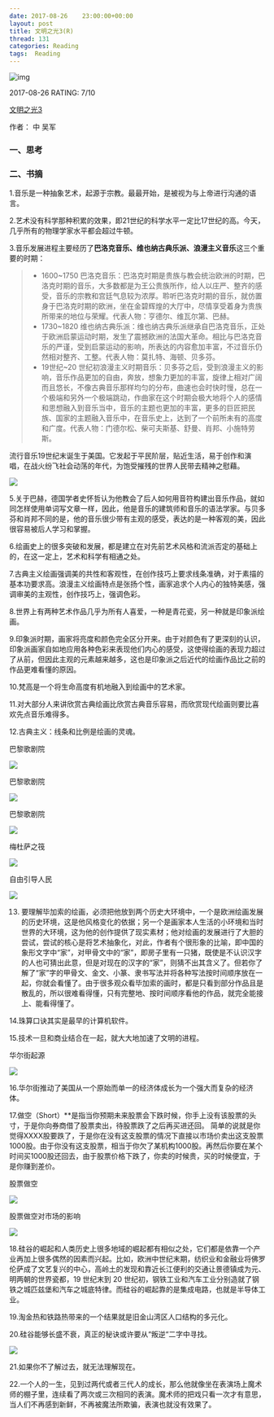 ```yaml
---
date: 2017-08-26    23:00:00+00:00
layout: post
title: 文明之光3(R)
thread: 131
categories: Reading
tags:  Reading
---
```


![img](https://images-cn.ssl-images-amazon.com/images/I/51EbAFxrQaL.jpg)

2017-08-26 RATING:  7/10

[文明之光3](https://www.amazon.cn/%E6%96%87%E6%98%8E%E4%B9%8B%E5%85%89-%E5%90%B4%E5%86%9B/dp/B00QFK9DBQ)

作者： 中 吴军

### 一、思考



### 二、书摘

1.音乐是一种抽象艺术，起源于宗教。最最开始，是被视为与上帝进行沟通的语言。

2.艺术没有科学那种积累的效果，即21世纪的科学水平一定比17世纪的高。今天，几乎所有的物理学家水平都会超过牛顿。

3.音乐发展进程主要经历了**巴洛克音乐、维也纳古典乐派、浪漫主义音乐**这三个重要的时期：

> - 1600~1750 巴洛克音乐：巴洛克时期是贵族与教会统治欧洲的时期，巴洛克时期的音乐，大多数都是为王公贵族所作，给人以庄严、整齐的感受，音乐的宗教和宫廷气息较为浓厚。聆听巴洛克时期的音乐，就仿置身于巴洛克时期的欧洲，坐在金碧辉煌的大厅中，尽情享受着身为贵族所带来的地位与荣耀。代表人物：亨德尔、维瓦尔第、巴赫。
> - 1730~1820 维也纳古典乐派：维也纳古典乐派继承自巴洛克音乐，正处于欧洲启蒙运动时期，发生了震撼欧洲的法国大革命。相比与巴洛克音乐的严谨，受到启蒙运动的影响，所表达的内容愈加丰富，不过音乐仍然相对整齐、工整。代表人物：莫扎特、海顿、贝多芬。
> - 19世纪~20 世纪初浪漫主义时期音乐：贝多芬之后，受到浪漫主义的影响，音乐作品更加的自由，奔放，想象力更加的丰富，旋律上相对广阔而且悠长，不像古典音乐那样均匀的分布，曲速也会时快时慢，总在一个极端和另外一个极端跳动，作曲家在这个时期会极大地将个人的感情和思想融入到音乐当中，音乐的主题也更加的丰富，更多的巨匠把民族、国家的主题融入音乐中，在音乐史上，达到了一个前所未有的高度和广度。代表人物：门德尔松、柴可夫斯基、舒曼、肖邦、小施特劳斯。

流行音乐19世纪末诞生于美国。它发起于平民阶层，贴近生活，易于创作和演唱，在战火纷飞社会动荡的年代，为饱受摧残的世界人民带去精神之慰藉。

![](/images/文明之光3/流行音乐发展史.png)




5.关于巴赫，德国学者史怀哲认为他教会了后人如何用音符构建出音乐作品，就如同怎样使用单词写文章一样，因此，他是音乐的建筑师和音乐的语法学家。与贝多芬和肖邦不同的是，他的音乐很少带有主观的感受，表达的是一种客观的美，因此很容易被后人学习和掌握。

6.绘画史上的很多突破和发展，都是建立在对先前艺术风格和流派否定的基础上的，在这一定上，艺术和科学有相通之处。

7.古典主义绘画强调美的共性和客观性，在创作技巧上要求线条准确，对于素描的基本功要求高。浪漫主义绘画特点是张扬个性，画家追求个人内心的独特美感，强调审美的主观性，创作技巧上，强调色彩。

8.世界上有两种艺术作品几乎为所有人喜爱，一种是青花瓷，另一种就是印象派绘画。


9.印象派时期，画家将亮度和颜色完全区分开来。由于对颜色有了更深刻的认识，印象派画家自如地应用各种色彩来表现他们内心的感受，这使得绘画的表现力超过了从前，但因此主观的元素越来越多，这也是印象派之后近代的绘画作品比之前的作品更难看懂的原因。

10.梵高是一个将生命高度有机地融入到绘画中的艺术家。

11.对大部分人来讲欣赏古典绘画比欣赏古典音乐容易，而欣赏现代绘画则要比喜欢先点音乐难得多。

12.古典主义：线条和比例是绘画的灵魂。



巴黎歌剧院

![](/images/文明之光3/巴黎歌剧院1.png)

巴黎歌剧院

![](/images/文明之光3/巴黎歌剧院2.png)

巴黎歌剧院

![](/images/文明之光3/巴黎歌剧院3.png)

梅杜萨之筏

![](/images/文明之光3/梅杜萨之筏.jpg)

自由引导人民

![](/images/文明之光3/自由引导人民.jpg)



13. 要理解毕加索的绘画，必须把他放到两个历史大环境中，一个是欧洲绘画发展的历史环境，这是他风格变化的依据；另一个是画家本人生活的小环境和当时世界的大环境，这为他的创作提供了现实素材；他对绘画的发展进行了大胆的尝试，尝试的核心是将艺术抽象化，对此，作者有个很形象的比喻，即中国的象形文字中“家”，对甲骨文中的“家”，即房子里有一只猪，既使是不认识汉字的人也可猜出此意，但是对现在的汉字的“家”，则猜不出其含义了。但若你了解了“家”字的甲骨文、金文、小篆、隶书写法并将各种写法按时间顺序放在一起，你就会看懂了。由于很多观众看毕加索的画时，都是只看到部分作品且是散乱的，所以很难看得懂，只有完整地、按时间顺序看他的作品，就完全能接上、能看得懂了。

14.珠算口诀其实是最早的计算机软件。

15.技术一旦和商业结合在一起，就大大地加速了文明的进程。

华尔街起源

![](/images/文明之光3/华尔街.jpg)

16.华尔街推动了美国从一个原始而单一的经济体成长为一个强大而复杂的经济体。

17.做空（Short）**是指当你预期未来股票会下跌时候，你手上没有该股票的头寸，于是你向券商借了股票卖出，待股票跌了之后再买进还回。 简单的说就是你觉得XXXX股要跌了，于是你在没有这支股票的情况下直接以市场价卖出这支股票1000股。由于你没有这支股票，相当于你欠了某机构1000股。再然后你要在某个时间买1000股还回去，由于股票价格下跌了，你卖的时候贵，买的时候便宜，于是你赚到差价。



股票做空

![](/images/文明之光3/股票做空.jpg)

股票做空对市场的影响

![](/images/文明之光3/股票做空对市场的影响.jpg)



18.硅谷的崛起和人类历史上很多地域的崛起都有相似之处，它们都是依靠一个产业再加上很多偶然的因素而兴起。比如，欧洲中世纪末期，纺织业和金融业将佛罗伦萨成了文艺复兴的中心，高岭土的发现和靠近长江便利的交通让景德镇成为元、明两朝的世界瓷都，19 世纪末到 20 世纪初，钢铁工业和汽车工业分别造就了钢铁之城匹兹堡和汽车之城底特律。而硅谷的崛起靠的是集成电路，也就是半导体工业。

19.淘金热和铁路热带来的一个结果就是旧金山湾区人口结构的多元化。

20.硅谷能够长盛不衰，真正的秘诀或许要从“叛逆“二字中寻找。

![](/images/文明之光3/仙童8人组.jpeg)

21.如果你不了解过去，就无法理解现在。

22.一个人的一生，见到过两代或者三代人的成长，那么他就像坐在表演场上魔术师的棚子里，连续看了两次或三次相同的表演。魔术师的把戏只看一次才有意思，当人们不再感到新鲜，不再被魔法所欺骗，表演也就没有效果了。





